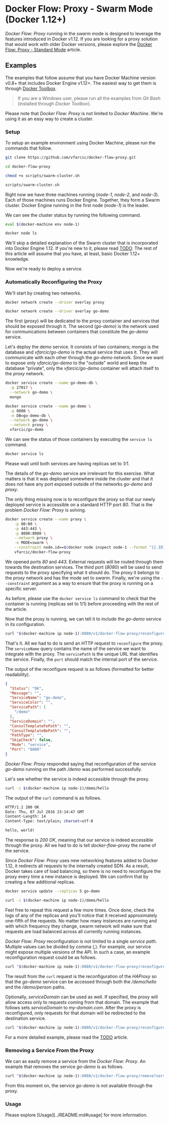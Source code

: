 Docker Flow: Proxy - Swarm Mode (Docker 1.12+)
==============================================

*Docker Flow: Proxy* running in the *swarm* mode is designed to leverage the features introduced in Docker v1.12. If you are looking for a proxy solution that would work with older Docker versions, please explore the [Docker Flow: Proxy - Standard Mode](standard-mode.md) article.

Examples
--------

The examples that follow assume that you have Docker Machine version v0.8+ that includes Docker Engine v1.12+. The easiest way to get them is through [Docker Toolbox](https://www.docker.com/products/docker-toolbox).

> If you are a Windows user, please run all the examples from *Git Bash* (installed through *Docker Toolbox*).

Please note that *Docker Flow: Proxy* is not limited to *Docker Machine*. We're using it as an easy way to create a cluster.

### Setup

To setup an example environment using Docker Machine, please run the commands that follow.

```bash
git clone https://github.com/vfarcic/docker-flow-proxy.git

cd docker-flow-proxy

chmod +x scripts/swarm-cluster.sh

scripts/swarm-cluster.sh
```

Right now we have three machines running (*node-1*, *node-2*, and *node-3*). Each of those machines runs Docker Engine. Together, they form a Swarm cluster. Docker Engine running in the first node (*node-1*) is the leader.

We can see the cluster status by running the following command.

```bash
eval $(docker-machine env node-1)

docker node ls
```

We'll skip a detailed explanation of the Swarm cluster that is incorporated into Docker Engine 1.12. If you're new to it, please read [TODO](TODO). The rest of this article will assume that you have, at least, basic Docker 1.12+ knowledge.

Now we're ready to deploy a service.

### Automatically Reconfiguring the Proxy

We'll start by creating two networks.

```bash
docker network create --driver overlay proxy

docker network create --driver overlay go-demo
```

The first (*proxy*) will be dedicated to the proxy container and services that should be exposed through it. The second (*go-demo*) is the network used for communications between containers that constitute the *go-demo* service.

Let's deploy the demo service. It consists of two containers; *mongo* is the database and *vfarcic/go-demo* is the actual service that uses it. They will communicate with each other through the *go-demo* network. Since we want to expose only *vfarcic/go-demo* to the "outside" world and keep the database "private", only the *vfarcic/go-demo* container will attach itself to the *proxy* network.

```bash
docker service create --name go-demo-db \
  -p 27017 \
  --network go-demo \
  mongo

docker service create --name go-demo \
  -p 8080 \
  -e DB=go-demo-db \
  --network go-demo \
  --network proxy \
  vfarcic/go-demo
```

We can see the status of those containers by executing the `service ls` command.

```bash
docker service ls
```

Please wait until both services are having replicas set to *1/1*.

The details of the *go-demo* service are irrelevant for this exercise. What matters is that it was deployed somewhere inside the cluster and that it does not have any port exposed outside of the networks *go-demo* and *proxy*.

The only thing missing now is to reconfigure the proxy so that our newly deployed service is accessible on a standard HTTP port *80*. That is the problem *Docker Flow: Proxy* is solving.

```bash
docker service create --name proxy \
    -p 80:80 \
    -p 443:443 \
    -p 8080:8080 \
    --network proxy \
    -e MODE=swarm \
    --constraint node.id==$(docker node inspect node-1 --format "{{.ID}}") \
    vfarcic/docker-flow-proxy
```

We opened ports *80* and *443*. External requests will be routed through them towards the destination services. The third port (*8080*) will be used to send requests to the proxy specifying what it should do. The proxy it belongs to the *proxy* network and has the mode set to *swarm*. Finally, we're using the `--constraint` argument as a way to ensure that the proxy is running on a specific server.

As before, please use the `docker service ls` command to check that the container is running (replicas set to 1/1) before proceeding with the rest of the article.

Now that the proxy is running, we can tell it to include the *go-demo* service in its configuration.

```bash
curl "$(docker-machine ip node-1):8080/v1/docker-flow-proxy/reconfigure?serviceName=go-demo&servicePath=/demo&port=8080"
```

That's it. All we had to do is send an HTTP request to `reconfigure` the proxy. The `serviceName` query contains the name of the service we want to integrate with the proxy. The `servicePath` is the unique URL that identifies the service. Finally, the `port` should match the internal port of the service.

The output of the reconfigure request is as follows (formatted for better readability).

```json
{
  "Status": "OK",
  "Message": "",
  "ServiceName": "go-demo",
  "ServiceColor": "",
  "ServicePath": [
    "/demo"
  ],
  "ServiceDomain": "",
  "ConsulTemplateFePath": "",
  "ConsulTemplateBePath": "",
  "PathType": "",
  "SkipCheck": false,
  "Mode": "service",
  "Port": "8080"
}
```

*Docker Flow: Proxy* responded saying that reconfiguration of the service *go-demo* running on the path */demo* was performed successfully.

Let's see whether the service is indeed accessible through the proxy.

```bash
curl -i $(docker-machine ip node-1)/demo/hello
```

The output of the `curl` command is as follows.

```bash
HTTP/1.1 200 OK
Date: Thu, 07 Jul 2016 23:14:47 GMT
Content-Length: 14
Content-Type: text/plain; charset=utf-8

hello, world!
```

The response is *200 OK*, meaning that our service is indeed accessible through the proxy. All we had to do is tell *docker-flow-proxy* the name of the service.

Since *Docker Flow: Proxy* uses new networking features added to Docker 1.12, it redirects all requests to the internally created SDN. As a result, Docker takes care of load balancing, so there is no need to reconfigure the proxy every time a new instance is deployed. We can confirm that by creating a few additional replicas.

```bash
docker service update --replicas 5 go-demo

curl -i $(docker-machine ip node-1)/demo/hello
```

Feel free to repeat this request a few more times. Once done, check the logs of any of the replicas and you'll notice that it received approximately one-fifth of the requests. No matter how many instances are running and with which frequency they change, swarm network will make sure that requests are load balanced across all currently running instances.

*Docker Flow: Proxy* reconfiguration is not limited to a single *service path*. Multiple values can be divided by comma (*,*). For example, our service might expose multiple versions of the API. In such a case, an example reconfiguration request could be as follows.

```bash
curl "$(docker-machine ip node-1):8080/v1/docker-flow-proxy/reconfigure?serviceName=go-demo&servicePath=/demo/hello,/demo/person&port=8080"
```

The result from the `curl` request is the reconfiguration of the *HAProxy* so that the *go-demo* service can be accessed through both the */demo/hello* and the */demo/person* paths.

Optionally, *serviceDomain* can be used as well. If specified, the proxy will allow access only to requests coming from that domain. The example that follows sets *serviceDomain* to *my-domain.com*. After the proxy is reconfigured, only requests for that domain will be redirected to the destination service.

```bash
curl "$(docker-machine ip node-1):8080/v1/docker-flow-proxy/reconfigure?serviceName=go-demo&servicePath=/demo&serviceDomain=my-domain.com&port=8080"
```

For a more detailed example, please read the [TODO](TODO) article.

### Removing a Service From the Proxy

We can as easily remove a service from the *Docker Flow: Proxy*. An example that removes the service *go-demo* is as follows.

```bash
curl "$(docker-machine ip node-1):8080/v1/docker-flow-proxy/remove?serviceName=go-demo"
```

From this moment on, the service *go-demo* is not available through the proxy.

### Usage

Please explore [Usage][../README.md#usage] for more information.
